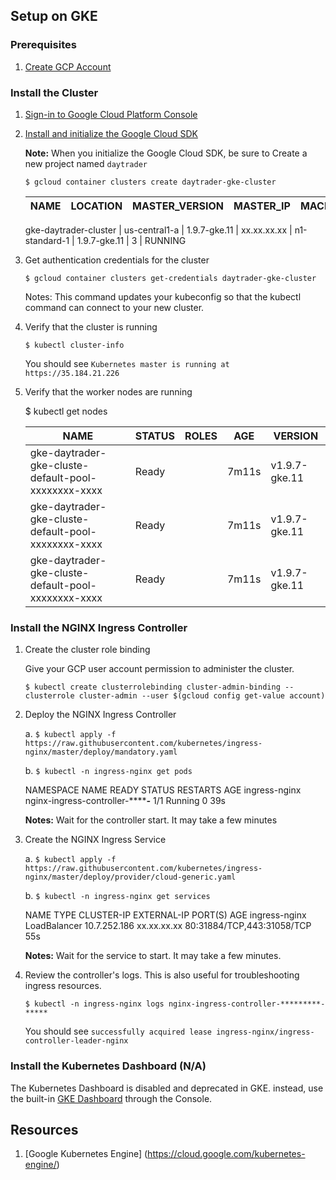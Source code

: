                 
## Setup on GKE

### Prerequisites

1.  [Create GCP Account](https://cloud.google.com/free/)

### Install the Cluster
    
1.  [Sign-in to Google Cloud Platform Console](console.cloud.google.com)

2.  [Install and initialize the Google Cloud SDK](//https://cloud.google.com/sdk/docs/quickstarts)

    **Note:** When you initialize the Google Cloud SDK, be sure to Create a new project named `daytrader`
    
    `$ gcloud container clusters create daytrader-gke-cluster`
            
    NAME | LOCATION | MASTER_VERSION | MASTER_IP | MACHINE_TYPE | NODE_VERSION | NUM_NODES | STATUS
    ---- | -------- | -------------- | --------- | ------------ | ------------ | --------- | ------
    
    gke-daytrader-cluster | us-central1-a | 1.9.7-gke.11 | xx.xx.xx.xx | n1-standard-1 | 1.9.7-gke.11 | 3 | RUNNING
        
3.  Get authentication credentials for the cluster
    
    `$ gcloud container clusters get-credentials daytrader-gke-cluster`
            
    Notes: This command updates your kubeconfig so that the kubectl command can connect to your new cluster.
            
4.  Verify that the cluster is running

    `$ kubectl cluster-info`
                
    You should see `Kubernetes master is running at https://35.184.21.226`

5.  Verify that the worker nodes are running

    $ kubectl get nodes
            
    NAME | STATUS | ROLES | AGE | VERSION
    ---- | ------ | ----- | --- | -------
    gke-daytrader-gke-cluste-default-pool-xxxxxxxx-xxxx | Ready | <none> | 7m11s | v1.9.7-gke.11
    gke-daytrader-gke-cluste-default-pool-xxxxxxxx-xxxx | Ready | <none> | 7m11s | v1.9.7-gke.11
    gke-daytrader-gke-cluste-default-pool-xxxxxxxx-xxxx | Ready | <none> | 7m11s | v1.9.7-gke.11

### Install the NGINX Ingress Controller
      
1.  Create the cluster role binding
    
    Give your GCP user account permission to administer the cluster.
        
    `$ kubectl create clusterrolebinding cluster-admin-binding --clusterrole cluster-admin --user $(gcloud config get-value account)`
                    
2.  Deploy the NGINX Ingress Controller
    
    a.  `$ kubectl apply -f https://raw.githubusercontent.com/kubernetes/ingress-nginx/master/deploy/mandatory.yaml`
            
    b.  `$ kubectl -n ingress-nginx get pods`
                
    NAMESPACE       NAME                                       READY   STATUS    RESTARTS   AGE
    ingress-nginx   nginx-ingress-controller-*********-*****   1/1     Running   0          39s

    **Notes:** Wait for the controller start. It may take a few minutes

3.  Create the NGINX Ingress Service
    
    a.  `$ kubectl apply -f https://raw.githubusercontent.com/kubernetes/ingress-nginx/master/deploy/provider/cloud-generic.yaml`
                
    b.  `$ kubectl -n ingress-nginx get services`
                
    NAME            TYPE           CLUSTER-IP     EXTERNAL-IP   PORT(S)                      AGE 
    ingress-nginx   LoadBalancer   10.7.252.186   xx.xx.xx.xx   80:31884/TCP,443:31058/TCP   55s
    
    **Notes:** Wait for the service to start. It may take a few minutes.
    
4.  Review the controller's logs. This is also useful for troubleshooting ingress resources.

    `$ kubectl -n ingress-nginx logs nginx-ingress-controller-*********-*****`

    You should see `successfully acquired lease ingress-nginx/ingress-controller-leader-nginx`
                            
### Install the Kubernetes Dashboard (N/A)
        
The Kubernetes Dashboard is disabled and deprecated in GKE. instead, use the built-in [GKE Dashboard](https://cloud.google.com/kubernetes-engine/docs/concepts/dashboards) through the Console.

## Resources

1.  [Google Kubernetes Engine] (https://cloud.google.com/kubernetes-engine/)


